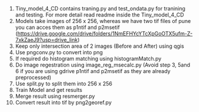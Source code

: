 1. Tiny_model_4_CD contains traning.py and test_ondata.py for tranining and testing. For more detail read readme inside the Tiny_model_4_CD
2. Models take images of 256 x 256, whereas we have two tif files of pune you can acces them as p1ntif and p2msetif (https://drive.google.com/drive/folders/1NmEFHYcYTcXpGoOTX5ufm-Z-7xkZaeJ9?usp=drive_link)
3. Keep only intersection area of 2 images (Before and After) using qgis
4. Use pngconv.py to convert into png
5. If required do histogram matching using histogramMatch.py
6. Do image regestration using image_reg_msecalc.py (Avoid step 3, 5and 6 if you are using gdrive p1ntif and p2msetif as they are already preprocessed)
7. Use split.py to split them into 256 x 256
8. Train Model and get results
9. Merge result using resmerger.py
10. Convert result into tif by png2georef.py
